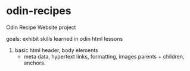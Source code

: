 # odin-recipes
Odin Recipe Website project

goals: exhibit skills learned in odin html lessons
1. basic html header, body elements
   - meta data, hypertext links, formatting, images parents + children, anchors.

